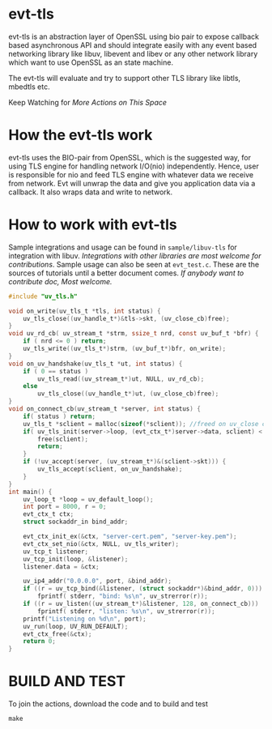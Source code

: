 # evt-tls
evt-tls is an abstraction layer of OpenSSL using bio pair to expose callback based asynchronous API and should integrate easily with any event based networking library like libuv, libevent and libev or any other network library which want to
use OpenSSL as an state machine.

The evt-tls will evaluate and try to support other TLS library like libtls, mbedtls etc.

Keep Watching for *More Actions on This Space*

# How the evt-tls work
evt-tls uses the BIO-pair from OpenSSL, which is the suggested way, for using TLS engine for handling network I/O(nio) independently. Hence, user is responsible for nio and feed TLS engine with whatever data we receive from network. Evt will unwrap the data and give you application data via a callback. It also wraps data and write to network.

# How to work with evt-tls
Sample integrations and usage can be found in `sample/libuv-tls` for integration with libuv. *Integrations with other libraries are most welcome for contributions*. Sample usage can also be seen at `evt_test.c`. These are the sources of
tutorials until a better document comes. *If anybody want to contribute doc, Most welcome.*
```C
#include "uv_tls.h"

void on_write(uv_tls_t *tls, int status) {
    uv_tls_close((uv_handle_t*)&tls->skt, (uv_close_cb)free);
}
void uv_rd_cb( uv_stream_t *strm, ssize_t nrd, const uv_buf_t *bfr) {
    if ( nrd <= 0 ) return;
    uv_tls_write((uv_tls_t*)strm, (uv_buf_t*)bfr, on_write);
}
void on_uv_handshake(uv_tls_t *ut, int status) {
    if ( 0 == status )
        uv_tls_read((uv_stream_t*)ut, NULL, uv_rd_cb);
    else
        uv_tls_close((uv_handle_t*)ut, (uv_close_cb)free);
}
void on_connect_cb(uv_stream_t *server, int status) {
    if( status ) return;
    uv_tls_t *sclient = malloc(sizeof(*sclient)); //freed on uv_close callback
    if( uv_tls_init(server->loop, (evt_ctx_t*)server->data, sclient) < 0 ) {
        free(sclient);
        return;
    }
    if (!uv_accept(server, (uv_stream_t*)&(sclient->skt))) {
        uv_tls_accept(sclient, on_uv_handshake);
    }
}
int main() {
    uv_loop_t *loop = uv_default_loop();
    int port = 8000, r = 0;
    evt_ctx_t ctx;
    struct sockaddr_in bind_addr;

    evt_ctx_init_ex(&ctx, "server-cert.pem", "server-key.pem");
    evt_ctx_set_nio(&ctx, NULL, uv_tls_writer);
    uv_tcp_t listener;
    uv_tcp_init(loop, &listener);
    listener.data = &ctx;

    uv_ip4_addr("0.0.0.0", port, &bind_addr);
    if ((r = uv_tcp_bind(&listener, (struct sockaddr*)&bind_addr, 0)))
        fprintf( stderr, "bind: %s\n", uv_strerror(r));
    if ((r = uv_listen((uv_stream_t*)&listener, 128, on_connect_cb)))
        fprintf( stderr, "listen: %s\n", uv_strerror(r));
    printf("Listening on %d\n", port);
    uv_run(loop, UV_RUN_DEFAULT);
    evt_ctx_free(&ctx);
    return 0;
}
```
# BUILD AND TEST
To join the actions, download the code and to build and test

`make`
